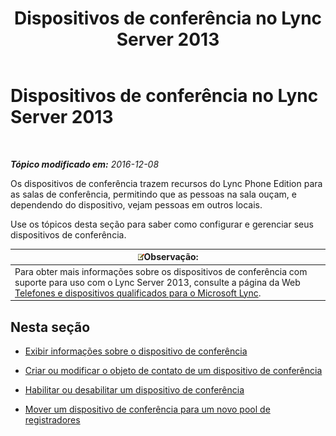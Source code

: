 ﻿---
title: Dispositivos de conferência no Lync Server 2013
TOCTitle: Dispositivos de conferência no Lync Server 2013
ms:assetid: 8a317568-073b-49a9-a06b-02dc56b2c8f2
ms:mtpsurl: https://technet.microsoft.com/pt-br/library/JJ994050(v=OCS.15)
ms:contentKeyID: 52057650
ms.date: 12/10/2016
mtps_version: v=OCS.15
ms.translationtype: HT
---

# Dispositivos de conferência no Lync Server 2013

 

_**Tópico modificado em:** 2016-12-08_

Os dispositivos de conferência trazem recursos do Lync Phone Edition para as salas de conferência, permitindo que as pessoas na sala ouçam, e dependendo do dispositivo, vejam pessoas em outros locais.

Use os tópicos desta seção para saber como configurar e gerenciar seus dispositivos de conferência.

<table>
<thead>
<tr class="header">
<th><img src="images/Gg425756.note(OCS.15).gif" title="note" alt="note" />Observação:</th>
</tr>
</thead>
<tbody>
<tr class="odd">
<td>Para obter mais informações sobre os dispositivos de conferência com suporte para uso com o Lync Server 2013, consulte a página da Web <a href="http://technet.microsoft.com/en-us/lync/gg278164.aspx">Telefones e dispositivos qualificados para o Microsoft Lync</a>.</td>
</tr>
</tbody>
</table>


## Nesta seção

  - [Exibir informações sobre o dispositivo de conferência](lync-server-2013-view-conferencing-device-information.md)

  - [Criar ou modificar o objeto de contato de um dispositivo de conferência](lync-server-2013-create-or-modify-a-conferencing-device-contact-object.md)

  - [Habilitar ou desabilitar um dispositivo de conferência](lync-server-2013-enable-or-disable-a-conferencing-device.md)

  - [Mover um dispositivo de conferência para um novo pool de registradores](lync-server-2013-move-a-conferencing-device-to-a-new-registrar-pool.md)

